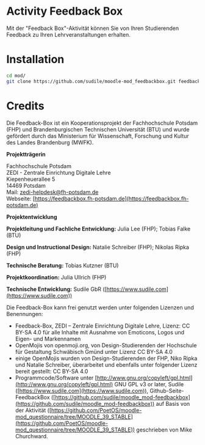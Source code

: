 # Activity Feedback Box
Mit der "Feedback Box"-Aktivität können Sie von Ihren Studierenden Feedback zu Ihren Lehrveranstaltungen erhalten.  

# Installation

```bash
cd mod/
git clone https://github.com/sudile/moodle-mod_feedbackbox.git feedbackbox
```

# Credits

Die Feedback-Box ist ein Kooperationsprojekt der Fachhochschule Potsdam (FHP) und Brandenburgischen Technischen Universität (BTU) und wurde gefördert durch das Ministerium für Wissenschaft, Forschung und Kultur des Landes Brandenburg (MWFK).  

**Projektträgerin**
  
Fachhochschule Potsdam  
ZEDI - Zentrale Einrichtung Digitale Lehre  
Kiepenheuerallee 5  
14469 Potsdam  
Mail: zedi-helpdesk@fh-potsdam.de  
Webseite: [https://feedbackbox.fh-potsdam.de](https://feedbackbox.fh-potsdam.de)  

**Projektentwicklung**  

**Projektleitung und Fachliche Entwicklung:** Julia Lee (FHP); Tobias Falke (BTU)  

**Design und Instructional Design:** Natalie Schreiber (FHP); Nikolas Ripka (FHP)  

**Technische Beratung:** Tobias Kutzner (BTU)  

**Projektkoordination:** Julia Ullrich (FHP)  

**Technische Entwicklung:** Sudile GbR ([https://www.sudile.com](https://www.sudile.com))  

Die Feedback-Box kann frei genutzt werden unter folgenden Lizenzen und Benennungen:

*   Feedback-Box, ZEDI – Zentrale Einrichtung Digitale Lehre, Lizenz: CC BY-SA 4.0 für alle Inhalte mit Ausnahme von Emoticons, Logos und Eigen- und Markennamen
*   OpenMojis von openmoji.org, von Design-Studierenden der Hochschule für Gestaltung Schwäbisch Gmünd unter Lizenz CC BY-SA 4.0
*   einige OpenMojis wurden von Design-Studierenden der FHP, Niko Ripka und Natalie Schreiber, überarbeitet und ebenfalls unter folgender Lizenz bereit gestellt: CC BY-SA 4.0
*   Programmcode/Software unter [http://www.gnu.org/copyleft/gpl.html](http://www.gnu.org/copyleft/gpl.html) GNU GPL v3 or later, Sudile ([https://www.sudile.com](https://www.sudile.com)), Github-Seite-FeedbackBox ([https://github.com/sudile/moodle_mod-feedbackbox](https://github.com/sudile/moodle_mod-feedbackbox)) auf Basis von der Aktivität ([https://github.com/PoetOS/moodle-mod_questionnaire/tree/MOODLE_39_STABLE](https://github.com/PoetOS/moodle-mod_questionnaire/tree/MOODLE_39_STABLE)) geschrieben von Mike Churchward.
